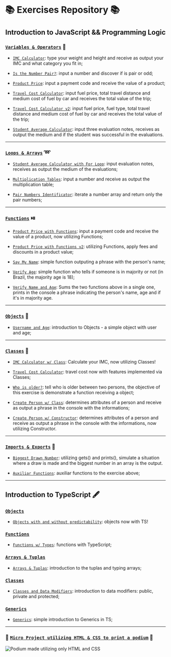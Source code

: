# 📚 Exercises Repository 📚

## Introduction to JavaScript && Programming Logic

### [`Variables & Operators`](`https://github.com/anibalfn/exercises/tree/main/variables-and-operators`) 🧮

* [`IMC Calculator`](`https://github.com/anibalfn/exercises/blob/main/variables-and-operators/imc.js`): type your weight and height and receive as output your IMC and what category you fit in;

* [`Is the Number Pair?`](`https://github.com/anibalfn/exercises/blob/main/variables-and-operators/isTheNumberPair.js`): input a number and discover if is pair or odd;

* [`Product Price`](`https://github.com/anibalfn/exercises/blob/main/variables-and-operators/productPrice.js`): input a payment code and receive the value of a product;

* [`Travel Cost Calculator`](`https://github.com/anibalfn/exercises/blob/main/variables-and-operators/travelCostCalc.js`): input fuel price, total travel distance and medium cost of fuel by car and receives the total value of the trip;

* [`Travel Cost Calculator v2`](`https://github.com/anibalfn/exercises/blob/main/variables-and-operators/travelCostCalc2.js`): input fuel price, fuel type, total travel distance and medium cost of fuel by car and receives the total value of the trip;

* [`Student Average Calculator`](`https://github.com/anibalfn/exercises/blob/main/variables-and-operators/studentAverage.js`): input three evaluation notes, receives as output the medium and if the student was successful in the evaluations.
---

### [`Loops & Arrays`](`https://github.com/anibalfn/exercises/blob/main/loops-and-arrays/`) ➿

* [`Student Average Calculator with For Loop`](`https://github.com/anibalfn/exercises/blob/main/loops-and-arrays/averageStudentwithFor.js`): input evaluation notes, receives as output the medium of the evaluations;

* [`Multiplication Tables`](`https://github.com/anibalfn/exercises/blob/main/loops-and-arrays/multiplicationTables.js`): input a number and receive as output the multiplication table;

* [`Pair Numbers Identificator`](`https://github.com/anibalfn/exercises/blob/main/loops-and-arrays/pairNumbers.js`): iterate a number array and return only the pair numbers;
---
### [`Functions`](`https://github.com/anibalfn/exercises/tree/main/functions`) ⏯️

* [`Product Price with Functions`](`https://github.com/anibalfn/exercises/blob/main/functions/ProductPriceWithFunction.js`): input a payment code and receive the value of a product, now utilizing Functions;
* [`Product Price with Functions v2`](`https://github.com/anibalfn/exercises/blob/main/functions/ProductPriceWithFunction2.js`): utilizing Functions, apply fees and discounts in a product value;

* [`Say My Name`](`https://github.com/anibalfn/exercises/blob/main/functions/sayMyName.js`): simple function outputing a phrase with the person's name;

* [`Verify Age`](`https://github.com/anibalfn/exercises/blob/main/functions/verifyAge.js`): simple function who tells if someone is in majority or not (in Brazil, the majority age is 18);

* [`Verify Name and Age`](`https://github.com/anibalfn/exercises/blob/main/functions/verifyNameAndAge.js`): Sums the two functions above in a single one, prints in the console a phrase indicating the person's name, age and if it's in majority age.
---
### [`Objects`](`https://github.com/anibalfn/exercises/tree/main/objects`) 🧩

* [`Username and Age`](`https://github.com/anibalfn/exercises/blob/main/objects/userNameAndAge.js`): introduction to Objects - a simple object with user and age;
---
### [`Classes`](`https://github.com/anibalfn/exercises/tree/main/classes`) 🏫

* [`IMC Calculator w/ Class`](`https://github.com/anibalfn/exercises/blob/main/classes/imcWithClass.js`): Calculate your IMC, now utilizing Classes!

* [`Travel Cost Calculator`]({https://github.com/anibalfn/exercises/blob/main/classes/travelCostwithClass.js`): travel cost now with features implemented via Classes;

* [`Who is older?`](`https://github.com/anibalfn/exercises/blob/main/classes/whoIsOlder.js`): tell who is older between two persons, the objective of this exercise is demonstrate a function receiving a object;

* [`Create Person w/ Class`](`https://github.com/anibalfn/exercises/blob/main/classes/createPersonViaClass.js`): determines attributes of a person and receive as output a phrase in the console with the informations;

* [`Create Person w/ Constructor`](`https://github.com/anibalfn/exercises/blob/main/classes/createPersonViaClassWithConstructor.js`): determines attributes of a person and receive as output a phrase in the console with the informations, now utilizing Constructor.
---

### [`Imports & Exports`](`https://github.com/anibalfn/exercises/tree/main/imports-and-exports`) 📨

* [`Biggest Drawn Number`](`https://github.com/anibalfn/exercises/blob/main/imports-and-exports/biggestDrawnNumber.js`): utilizing gets() and prints(), simulate a situation where a draw is made and the biggest number in an array is the output.

* [`Auxiliar Functions`](`https://github.com/anibalfn/exercises/blob/main/imports-and-exports/auxFunctions.js`): auxiliar functions to the exercise above;
---

## Introduction to TypeScript 🖋️

### [`Objects`](`https://github.com/anibalfn/exercises/blob/main/typescript/objects.ts`)

* [`Objects with and without predictability`](`https://github.com/anibalfn/exercises/blob/main/typescript/objects.ts`): objects now with TS!

### [`Functions`](`https://github.com/anibalfn/exercises/blob/main/typescript/functions.ts`)

* [`Functions w/ Types`](`https://github.com/anibalfn/exercises/blob/main/typescript/functions.ts`): functions with TypeScript;

### [`Arrays & Tuplas`](`https://github.com/anibalfn/exercises/blob/main/typescript/arrays-tuplas-date.ts`)

* [`Arrays & Tuplas`](`https://github.com/anibalfn/exercises/blob/main/typescript/arrays-tuplas-date.ts`): introduction to the tuplas and typing arrays;

### [`Classes`](`https://github.com/anibalfn/exercises/blob/main/typescript/classes.ts`)

* [`Classes and Data Modifiers`](`https://github.com/anibalfn/exercises/blob/main/typescript/classes.ts`): introduction to data modifiers: public, private and protected;

### [`Generics`](`https://github.com/anibalfn/exercises/blob/main/typescript/generics.ts`)

* [`Generics`](`https://github.com/anibalfn/exercises/blob/main/typescript/generics.ts`): simple introduction to Generics in TS;
---

### 🏁 [`Micro Project utilizing HTML & CSS to print a podium`](`https://github.com/anibalfn/exercises/tree/main/podium-html-w-css`) 🏁

![Podium made utilizing only HTML and CSS](https://anibalfn.github.io/Images/hackaton-html-css.png)


